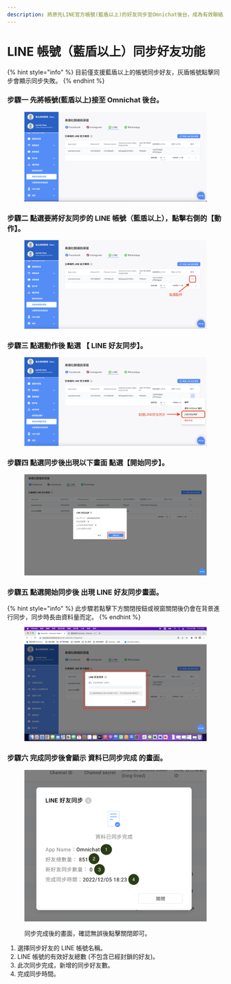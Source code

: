 ```yaml
---
description: 將原先LINE官方帳號(藍盾以上)的好友同步至Omnichat後台，成為有效聯絡人。
---
```


# LINE 帳號（藍盾以上）同步好友功能

{% hint style="info" %}
目前僅支援藍盾以上的帳號同步好友，灰盾帳號點擊同步會顯示同步失敗。
{% endhint %}

### **步驟一 先將帳號(藍盾以上)接至 Omnichat 後台。**

<figure><img src="../../../../.gitbook/assets/截圖 2022-12-05 下午6.39.29.png" alt=""><figcaption></figcaption></figure>

### 步驟二 點選要將好友同步的 LINE 帳號（藍盾以上），點擊右側的【動作】。

<figure><img src="../../../../.gitbook/assets/截圖 2022-12-05 下午6.43.35.png" alt=""><figcaption></figcaption></figure>

### 步驟三 點選動作後 點選 【 LINE 好友同步】。

<figure><img src="../../../../.gitbook/assets/截圖 2022-12-05 下午6.43.45.png" alt=""><figcaption></figcaption></figure>

### 步驟四 點選同步後出現以下畫面 點選【開始同步】。

<figure><img src="../../../../.gitbook/assets/截圖 2022-12-05 下午6.02.39.png" alt=""><figcaption></figcaption></figure>

### 步驟五 點選開始同步後 出現 LINE 好友同步畫面。

{% hint style="info" %}
此步驟若點擊下方關閉按鈕或視窗關閉後仍會在背景進行同步，同步時長由資料量而定。
{% endhint %}

<figure><img src="../../../../.gitbook/assets/截圖 2022-12-05 下午6.03.26.png" alt=""><figcaption></figcaption></figure>

### 步驟六 完成同步後會顯示 資料已同步完成 的畫面。

<figure><img src="../../../../.gitbook/assets/步驟六 說明.png" alt=""><figcaption><p>同步完成後的畫面，確認無誤後點擊關閉即可。</p></figcaption></figure>

1. 選擇同步好友的 LINE 帳號名稱。
2. LINE 帳號的有效好友總數 (不包含已經封鎖的好友)。
3. 此次同步完成，新增的同步好友數。
4. 完成同步時間。

